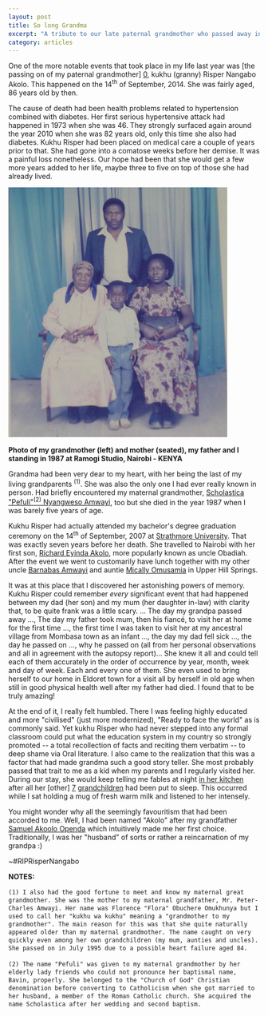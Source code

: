 ```yaml
---
layout: post
title: So long Grandma
excerpt: "A tribute to our late paternal grandmother who passed away in September 2014"
category: articles 
--- 
```

One of the more notable events that took place in my life last year was [the passing on of my paternal grandmother] [0], kukhu (granny) Risper Nangabo Akolo. This happened on the 14<sup>th</sup> of September, 2014. She was fairly aged, 86 years old by then.  

The cause of death had been health problems related to hypertension combined with diabetes. Her first serious hypertensive attack had happened in 1973 when she was 46. They strongly surfaced again around the year 2010 when she was 82 years old, only this time she also had diabetes. Kukhu Risper had been placed on medical care a couple of years prior to that. She had gone into a comatose weeks before her demise. It was a painful loss nonetheless. Our hope had been that she would get a few more years added to her life, maybe three to five on top of those she had already lived. 

![Photo of my grandmother and mother (seated), my father and I standing in 1987 at Ramogi Studio, Nairobi](/images/Kukhu_Risper_mum_dad_and_I.png)

<strong>Photo of my grandmother (left) and mother (seated), my father and I standing in 1987 at Ramogi Studio, Nairobi - KENYA</strong> 

Grandma had been very dear to my heart, with her being the last of my living grandparents <sup>(1)</sup>. She was also the only one I had ever really known in person. Had briefly encountered my maternal grandmother, [Scholastica "Pefuli"<sup>(2)</sup> Nyangweso Amwayi][1], too but she died in the year 1987 when I was barely five years of age. 

Kukhu Risper had actually attended my bachelor's degree graduation ceremony on the 14<sup>th</sup> of September, 2007 at [Strathmore University][2]. That was exactly seven years before her death. She travelled to Nairobi  with her first son, [Richard Eyinda Akolo][3], more popularly known as uncle Obadiah. After the event we went to customarily have lunch together with my other uncle [Barnabas Amwayi][4] and auntie [Mically Omusamia][5] in Upper Hill Springs. 

It was at this place that I discovered her astonishing powers of memory. Kukhu Risper could remember *every* significant event that had happened between my dad (her son) and my mum (her daughter in-law) with clarity that, to be quite frank was a little scary. ... The day my grandpa passed away ..., The day my father took mum, then his fiancé, to visit her at home for the first time ..., the first time I was taken to visit her at my ancestral village from Mombasa town as an infant ..., the day my dad fell sick ..., the day he passed on ..., why he passed on (all from her personal observations and all in agreement with the autopsy report)... She knew it all and could tell each of them accurately in the order of occurrence by year, month, week and day of week. Each and every one of them. She even used to bring herself to our home in Eldoret town for a visit all by herself in old age when still in good physical health well after my father had died. I found that to be truly amazing!

At the end of it, I really felt humbled. There I was feeling highly educated and more "civilised" (just more modernized), "Ready to face the world" as is commonly said. Yet kukhu Risper who had never stepped into any formal classroom could put what the education system in my country so strongly promoted -- a total recollection of facts and reciting them verbatim -- to deep shame via Oral literature. I also came to the realization that this was a factor that had made grandma such a good story teller. She most probably passed that trait to me as a kid when my parents and I regularly visited her. During our stay, she would keep telling me fables at night [in her kitchen][6] after all her [other] [7] [grandchildren][8] had been put to sleep. This occurred while I sat holding a mug of fresh warm milk and listened to her intensely.

You might wonder why all the seemingly favouritism that had been accorded to me. Well, I had been named "Akolo" after my grandfather [Samuel Akoolo Openda][8] which intuitively made me her first choice. Traditionally, I was her "husband" of sorts or rather a reincarnation of my grandpa :)

~#RIPRisperNangabo 

<strong>NOTES:</strong>

	(1) I also had the good fortune to meet and know my maternal great grandmother. She was the mother to my maternal grandfather, Mr. Peter-Charles Amwayi. Her name was Florence "Flora" Obuchere Omukhunya but I used to call her "kukhu wa kukhu" meaning a "grandmother to my grandmother". The main reason for this was that she quite naturally appeared older than my maternal grandmother. The name caught on very quickly even among her own grandchildren (my mum, aunties and uncles). She passed on in July 1995 due to a possible heart failure aged 84. 
	
	(2) The name "Pefuli" was given to my maternal grandmother by her elderly lady friends who could not pronounce her baptismal name, Bavin, properly. She belonged to the "Church of God" Christian denomination before converting to Catholicism when she got married to her husband, a member of the Roman Catholic church. She acquired the name Scholastica after her wedding and second baptism.

[0]: https://www.flickr.com/photos/mchiteri/sets/72157647750851895/ "Photo set of us giving our final tribute to our late paternal grandmother"
[1]: https://www.flickr.com/photos/mchiteri/5010942717/in/set-72157626055297784 "Maternal grandma seated second from left with her daughters and. Those standing are her sons"
[2]: http://www.strathmore.edu/ "Strathmore University, my Alma mater"
[3]: http://youtu.be/WaF235uWB4I "Uncle Richard Obadiah Akolo speaks at his mother's funeral" 
[4]: https://www.flickr.com/photos/98645159@N06/15891374932/in/set-72157649449099925 "Uncle Barnabas Amwayi (Jam) with son Obilo behind"
[5]: http://youtu.be/tlhsWbNoavY "Aunty Mically Omusamia speaks on behalf of my mum, Gertrude Oranga Akolo"
[6]: http://youtu.be/axTvRW7cRpg "Having a chat with grandma inside her kitchen in December 2010"
[7]: https://www.flickr.com/photos/mchiteri/15132971469/in/set-72157647750851895 "All the granddaughters of kukhu Risper Nangabo present"
[8]: https://www.flickr.com/photos/mchiteri/15132889949/in/set-72157647750851895/ "Reverend Bernard Akhwale introducing kukhu Risper Nangabo's grandsons, his cousins"
[9]: https://www.flickr.com/photos/mchiteri/15834030855/in/set-72157626055297784 "Samuel Akoolo Openda, our grandfather in 1936 aged 38"
